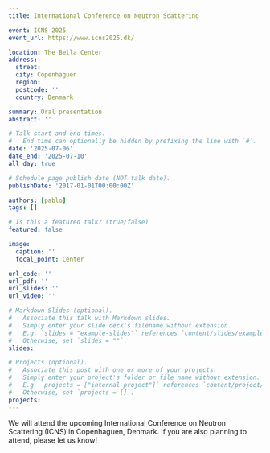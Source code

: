 ```yaml
---
title: International Conference on Neutron Scattering

event: ICNS 2025
event_url: https://www.icns2025.dk/

location: The Bella Center
address:
  street:
  city: Copenhaguen
  region:
  postcode: ''
  country: Denmark

summary: Oral presentation
abstract: ''

# Talk start and end times.
#   End time can optionally be hidden by prefixing the line with `#`.
date: '2025-07-06'
date_end: '2025-07-10'
all_day: true

# Schedule page publish date (NOT talk date).
publishDate: '2017-01-01T00:00:00Z'

authors: [pablo]
tags: []

# Is this a featured talk? (true/false)
featured: false

image:
  caption: ''
  focal_point: Center

url_code: ''
url_pdf: ''
url_slides: ''
url_video: ''

# Markdown Slides (optional).
#   Associate this talk with Markdown slides.
#   Simply enter your slide deck's filename without extension.
#   E.g. `slides = "example-slides"` references `content/slides/example-slides.md`.
#   Otherwise, set `slides = ""`.
slides:

# Projects (optional).
#   Associate this post with one or more of your projects.
#   Simply enter your project's folder or file name without extension.
#   E.g. `projects = ["internal-project"]` references `content/project/deep-learning/index.md`.
#   Otherwise, set `projects = []`.
projects:
---
```


We will attend the upcoming International Conference on Neutron Scattering (ICNS) in Copenhaguen, Denmark. If you are also planning to attend, please let us know!
